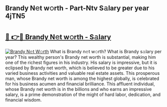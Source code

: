## Brandy N𝚎t w𝚘rth - Part-Ntv S𝚊lary per year 4jTN5

# <h2><a href="http://gc021fx.nevu.top/?p=Brandy">🔗 👉🔴 Brandy N𝚎t w𝚘rth - S𝚊lary</a></h2>

[![Brandy N𝚎t W𝚘rth](https://i.imgur.com/Oavwk0R.jpeg)](http://gc021fx.nevu.top/?p=Brandy)
What is Brandy n𝚎t w𝚘rth? What is Brandy s𝚊lary per year?
This wealthy person's Brandy net worth is substantial, making him one of the richest figures in his industry. His salary is impressive, but it is eclipsed by Brandy net worth, which is believed to be greater due to his varied business activities and valuable real estate assets. This prosperous man, whose Brandy net worth is among the highest globally, is celebrated for his business acumen and financial brilliance. This affluent individual, whose Brandy net worth is in the billions and who earns an impressive salary, is a prime demonstration of the might of hard labor, dedication, and financial wisdom.
